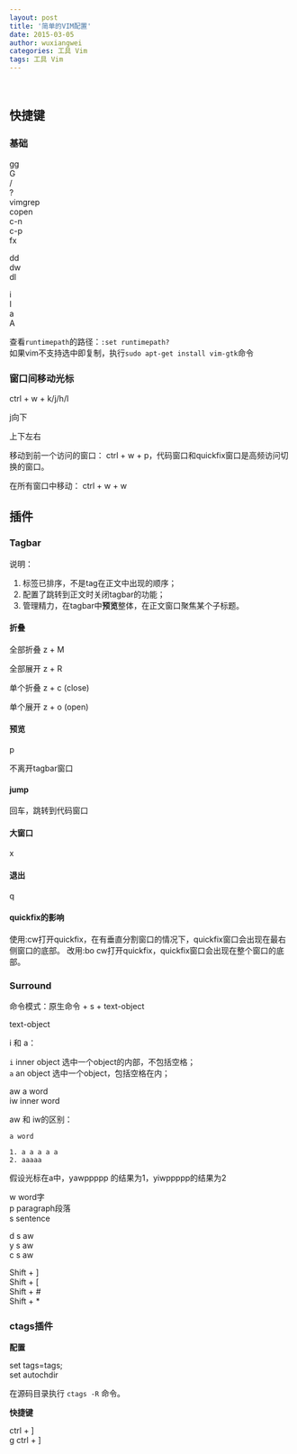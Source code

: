 ```yaml
---
layout: post
title: '简单的VIM配置'
date: 2015-03-05
author: wuxiangwei
categories: 工具 Vim
tags: 工具 Vim
---
```

<br>

## 快捷键

### 基础


gg     
G    
/   
?    
vimgrep    
copen    
c-n    
c-p    
fx    

dd    
dw    
dl    

i    
I    
a    
A    


查看`runtimepath`的路径：`:set runtimepath?`    
如果vim不支持选中即复制，执行`sudo apt-get install vim-gtk`命令    

### 窗口间移动光标

ctrl + w + k/j/h/l

j向下


上下左右


移动到前一个访问的窗口： ctrl + w + p，代码窗口和quickfix窗口是高频访问切换的窗口。

在所有窗口中移动： ctrl + w + w


## 插件

### Tagbar

说明：

1. 标签已排序，不是tag在正文中出现的顺序；
2. 配置了跳转到正文时关闭tagbar的功能；
3. 管理精力，在tagbar中**预览**整体，在正文窗口聚焦某个子标题。

#### 折叠

全部折叠 z + M

全部展开 z + R

单个折叠 z + c (close)

单个展开 z + o (open)

#### 预览

p

不离开tagbar窗口

#### jump

回车，跳转到代码窗口

#### 大窗口

x

#### 退出

q

#### quickfix的影响

使用:cw打开quickfix，在有垂直分割窗口的情况下，quickfix窗口会出现在最右侧窗口的底部。
改用:bo cw打开quickfix，quickfix窗口会出现在整个窗口的底部。

### Surround

命令模式：原生命令 + s + text-object

text-object

i 和 a：    

`i` inner object 选中一个object的内部，不包括空格；    
`a` an object 选中一个object，包括空格在内；    

aw a word    
iw inner word     

aw 和 iw的区别：

```
a word

1. a a a a a 
2. aaaaa
```
假设光标在a中，yawppppp 的结果为1，yiwppppp的结果为2

w word字    
p paragraph段落     
s sentence    


d s aw    
y s aw    
c s aw    


Shift + ]    
Shift + [    
Shift + #    
Shift + *    


### ctags插件

**配置**

set tags=tags;    
set autochdir    

在源码目录执行 `ctags -R` 命令。    

**快捷键**


ctrl + ]  
g ctrl + ]  



